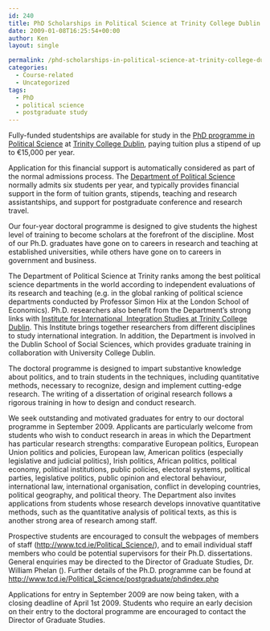 ```yaml
---
id: 240
title: PhD Scholarships in Political Science at Trinity College Dublin
date: 2009-01-08T16:25:54+00:00
author: Ken
layout: single

permalink: /phd-scholarships-in-political-science-at-trinity-college-dublin/
categories:
  - Course-related
  - Uncategorized
tags:
  - PhD
  - political science
  - postgraduate study
---
```

Fully-funded studentships are available for study in the [PhD programme in Political Science](http://www.tcd.ie/Political_Science/postgraduate/index.php) at [Trinity College Dublin](http://www.tcd.ie), paying tuition plus a stipend of up to €15,000 per year.

Application for this financial support is automatically considered as part of the normal admissions process. The [Department of Political Science](http://www.politics.tcd.ie) normally admits six students per year, and typically provides financial support in the form of tuition grants, stipends, teaching and research assistantships, and support for postgraduate conference and research travel.

Our four-year doctoral programme is designed to give students the highest level of training to become scholars at the forefront of the discipline. Most of our Ph.D. graduates have gone on to careers in research and teaching at established universities, while others have gone on to careers in government and business.

The Department of Political Science at Trinity ranks among the best political science departments in the world according to independent evaluations of its research and teaching (e.g. in the global ranking of political science departments conducted by Professor Simon Hix at the London School of Economics). Ph.D. researchers also benefit from the Department&#8217;s strong links with [Institute for International  Integration Studies at Trinity College Dublin](http://www.tcd.ie/iiis/). This Institute brings together researchers from different disciplines to study international integration. In addition, the Department is involved in the Dublin School of Social Sciences, which provides graduate training in collaboration with University College Dublin.

The doctoral programme is designed to impart substantive knowledge about politics, and to train students in the techniques, including quantitative methods, necessary to recognize, design and implement cutting-edge research. The writing of a dissertation of original research follows a rigorous training in how to design and conduct research.

We seek outstanding and motivated graduates for entry to our doctoral programme in September 2009. Applicants are particularly welcome from students who wish to conduct research in areas in which the Department has particular research strengths: comparative European politics, European Union politics and policies, European law, American politics (especially legislative and judicial politics), Irish politics, African politics, political economy, political institutions, public policies, electoral systems, political parties, legislative politics, public opinion and electoral behaviour, international law, international organisation, conflict in developing countries, political geography, and political theory. The Department also invites applications from students whose research develops innovative quantitative methods, such as the quantitative analysis of political texts, as this is another strong area of research among staff.

Prospective students are encouraged to consult the webpages of members of staff (<http://www.tcd.ie/Political_Science/>), and to email individual staff members who could be potential supervisors for their Ph.D. dissertations. General enquiries may be directed to the Director of Graduate Studies, Dr. William Phelan (). Further details of the Ph.D. programme can be found at <http://www.tcd.ie/Political_Science/postgraduate/phdindex.php> 

Applications for entry in September 2009 are now being taken, with a closing deadline of April 1st 2009. Students who require an early decision on their entry to the doctoral programme are encouraged to contact the Director of Graduate Studies.

